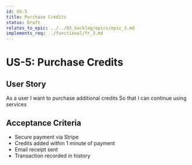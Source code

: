 ```yaml
---
id: US-5
title: Purchase Credits
status: Draft
relates_to_epic: ../../03_backlog/epics/epic_3.md
implements_req: ../functional/fr_3.md
---
```

# US-5: Purchase Credits

## User Story
As a user
I want to purchase additional credits
So that I can continue using services

## Acceptance Criteria
- Secure payment via Stripe
- Credits added within 1 minute of payment
- Email receipt sent
- Transaction recorded in history